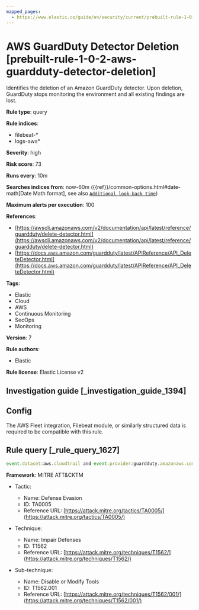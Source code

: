 ```yaml
---
mapped_pages:
  - https://www.elastic.co/guide/en/security/current/prebuilt-rule-1-0-2-aws-guardduty-detector-deletion.html
---
```


# AWS GuardDuty Detector Deletion [prebuilt-rule-1-0-2-aws-guardduty-detector-deletion]

Identifies the deletion of an Amazon GuardDuty detector. Upon deletion, GuardDuty stops monitoring the environment and all existing findings are lost.

**Rule type**: query

**Rule indices**:

* filebeat-*
* logs-aws*

**Severity**: high

**Risk score**: 73

**Runs every**: 10m

**Searches indices from**: now-60m ({{ref}}/common-options.html#date-math[Date Math format], see also [`Additional look-back time`](docs-content://solutions/security/detect-and-alert/create-detection-rule.md#rule-schedule))

**Maximum alerts per execution**: 100

**References**:

* [https://awscli.amazonaws.com/v2/documentation/api/latest/reference/guardduty/delete-detector.html](https://awscli.amazonaws.com/v2/documentation/api/latest/reference/guardduty/delete-detector.html)
* [https://docs.aws.amazon.com/guardduty/latest/APIReference/API_DeleteDetector.html](https://docs.aws.amazon.com/guardduty/latest/APIReference/API_DeleteDetector.html)

**Tags**:

* Elastic
* Cloud
* AWS
* Continuous Monitoring
* SecOps
* Monitoring

**Version**: 7

**Rule authors**:

* Elastic

**Rule license**: Elastic License v2

## Investigation guide [_investigation_guide_1394]

## Config

The AWS Fleet integration, Filebeat module, or similarly structured data is required to be compatible with this rule.

## Rule query [_rule_query_1627]

```js
event.dataset:aws.cloudtrail and event.provider:guardduty.amazonaws.com and event.action:DeleteDetector and event.outcome:success
```

**Framework**: MITRE ATT&CKTM

* Tactic:

    * Name: Defense Evasion
    * ID: TA0005
    * Reference URL: [https://attack.mitre.org/tactics/TA0005/](https://attack.mitre.org/tactics/TA0005/)

* Technique:

    * Name: Impair Defenses
    * ID: T1562
    * Reference URL: [https://attack.mitre.org/techniques/T1562/](https://attack.mitre.org/techniques/T1562/)

* Sub-technique:

    * Name: Disable or Modify Tools
    * ID: T1562.001
    * Reference URL: [https://attack.mitre.org/techniques/T1562/001/](https://attack.mitre.org/techniques/T1562/001/)



